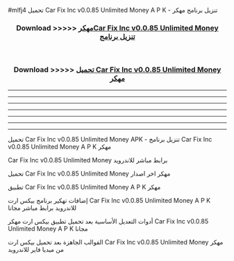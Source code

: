 #mlfj4 تحميل Car Fix Inc v0.0.85 Unlimited Money  A P K - تنزيل برنامج مهكر



<div align="center">
<h3>Download >>>>> <a href="https://runaway1.web.app/?sq=Car Fix Inc v0.0.85 Unlimited Money ">مهكرCar Fix Inc v0.0.85 Unlimited Money  تنزيل برنامج</a></h3><br>

<h3>Download >>>>> <a href="https://runaway1.web.app/?sq=Car Fix Inc v0.0.85 Unlimited Money ">تحميل Car Fix Inc v0.0.85 Unlimited Money  مهكر</a></h3>
</div>


----------------------------------------------------------

----------------------------------------------------------

----------------------------------------------------------

----------------------------------------------------------

----------------------------------------------------------

----------------------------------------------------------

----------------------------------------------------------

تحميل Car Fix Inc v0.0.85 Unlimited Money  APK - تنزيل برنامج Car Fix Inc v0.0.85 Unlimited Money  A P K مهكر

Car Fix Inc v0.0.85 Unlimited Money  برابط مباشر للاندرويد

تحميل Car Fix Inc v0.0.85 Unlimited Money  مهكر اخر اصدار

تطبيق Car Fix Inc v0.0.85 Unlimited Money  A P K مهكر

إضافات تهكير برنامج بيكس ارت Car Fix Inc v0.0.85 Unlimited Money  A P K للاندرويد برابط مباشر مجانا

أدوات التعديل الأساسية بعد تحميل تطبيق بيكس ارت مهكر Car Fix Inc v0.0.85 Unlimited Money  A P K مجانا

القوالب الجاهزة بعد تحميل بيكس ارت Car Fix Inc v0.0.85 Unlimited Money  مهكر من ميديا فاير للاندرويد


